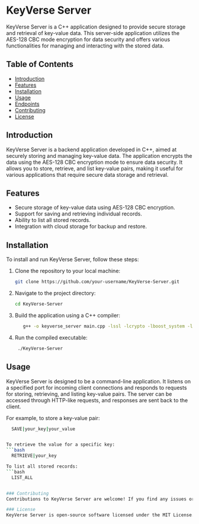 # KeyVerse Server

KeyVerse Server is a C++ application designed to provide secure storage and retrieval of key-value data. This server-side application utilizes the AES-128 CBC mode encryption for data security and offers various functionalities for managing and interacting with the stored data.

## Table of Contents

- [Introduction](#introduction)
- [Features](#features)
- [Installation](#installation)
- [Usage](#usage)
- [Endpoints](#endpoints)
- [Contributing](#contributing)
- [License](#license)

## Introduction

KeyVerse Server is a backend application developed in C++, aimed at securely storing and managing key-value data. The application encrypts the data using the AES-128 CBC encryption mode to ensure data security. It allows you to store, retrieve, and list key-value pairs, making it useful for various applications that require secure data storage and retrieval.

## Features

- Secure storage of key-value data using AES-128 CBC encryption.
- Support for saving and retrieving individual records.
- Ability to list all stored records.
- Integration with cloud storage for backup and restore.

## Installation

To install and run KeyVerse Server, follow these steps:

1. Clone the repository to your local machine:

   ```bash
   git clone https://github.com/your-username/KeyVerse-Server.git

2. Navigate to the project directory:
   
   ```bash
   cd KeyVerse-Server

3. Build the application using a C++ compiler:
 
   ```bash
      g++ -o keyverse_server main.cpp -lssl -lcrypto -lboost_system -lcurl

4. Run the compiled executable:
   ```bash
    ./KeyVerse-Server


## Usage

KeyVerse Server is designed to be a command-line application. It listens on a specified port for incoming client connections and responds to requests for storing, retrieving, and listing key-value pairs. The server can be accessed through HTTP-like requests, and responses are sent back to the client.

For example, to store a key-value pair:
```bash
  SAVE|your_key|your_value


To retrieve the value for a specific key:
```bash
  RETRIEVE|your_key

To list all stored records:
```bash
  LIST_ALL


### Contributing
Contributions to KeyVerse Server are welcome! If you find any issues or have suggestions for improvements, feel free to submit a pull request or create an issue in the repository.

### License
KeyVerse Server is open-source software licensed under the MIT License. Feel free to use, modify, and distribute the software according to the terms of the license.


